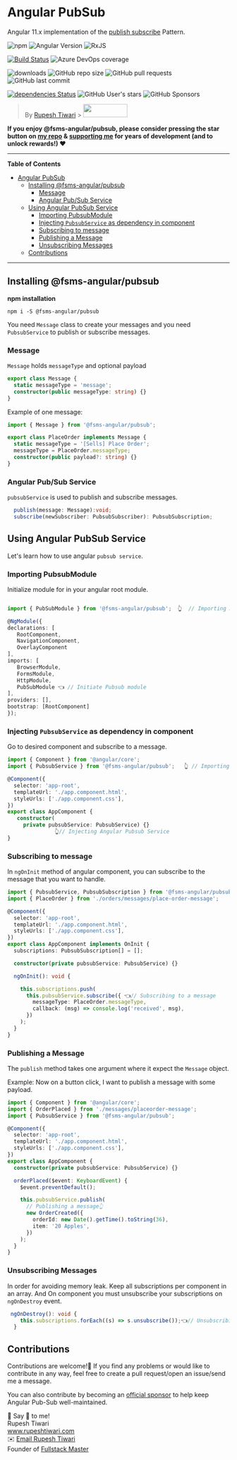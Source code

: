 # Angular PubSub

Angular 11.x implementation of the [publish subscribe](https://en.wikipedia.org/wiki/Publish%E2%80%93subscribe_pattern) Pattern.

<!-- Angular Badges-->

![npm](https://img.shields.io/npm/v/@fsms-angular/pubsub?color=dark&label=npm%20package) ![Angular Version](https://img.shields.io/github/package-json/dependency-version/fsms-angular/inventions/@angular/core) ![RxJS](https://img.shields.io/github/package-json/dependency-version/fsms-angular/inventions/rxjs)

<!-- Angular Badges-->

<!-- Azure Badges-->

[![Build Status](https://dev.azure.com/fullstackmaster-org/FSMS-OPENSOURCE/_apis/build/status/fsms-angular.inventions?branchName=main)](https://dev.azure.com/fullstackmaster-org/FSMS-OPENSOURCE/_build/latest?definitionId=5&branchName=main) ![Azure DevOps coverage](https://img.shields.io/azure-devops/coverage/fullstackmaster-org/fsms-opensource/5)

<!-- Azure Badges-->

<!-- Statistics Badges-->

![downloads](https://img.shields.io/npm/dw/@fsms-angular/pubsub?style=flat) ![GitHub repo size](https://img.shields.io/github/repo-size/fsms-angular/inventions) ![GitHub pull requests](https://img.shields.io/github/issues-pr/fsms-angular/inventions) ![GitHub last commit](https://img.shields.io/github/last-commit/fsms-angular/inventions)

<!-- Statistics Badges-->

<!-- Dependency and Socials Badges-->

[![dependencies Status](https://status.david-dm.org/gh/fsms-angular/inventions.svg)](https://david-dm.org/fsms-angular/inventions) ![GitHub User's stars](https://img.shields.io/github/stars/fsms-angular?style=social) ![GitHub Sponsors](https://img.shields.io/github/sponsors/fsms-angular?style=social)

<!-- Dependency and Socials Badges-->

> By [Rupesh Tiwari](https://rupeshtiwari.com) > <img src="https://i.imgur.com/9OCLciM.png" width="100" height="30">

**If you enjoy @fsms-angular/pubsub, please consider pressing the star button on [my repo](https://github.com/fsms-angular/inventions) & [supporting me](https://github.com/sponsors/rupeshtiwari) for years of development (and to unlock rewards!) ❤**

---

**Table of Contents**

- [Angular PubSub](#angular-pubsub)
  - [Installing @fsms-angular/pubsub](#installing-fsms-angularpubsub)
    - [Message](#message)
    - [Angular Pub/Sub Service](#angular-pubsub-service)
  - [Using Angular PubSub Service](#using-angular-pubsub-service)
    - [Importing PubsubModule](#importing-pubsubmodule)
    - [Injecting `PubsubService` as dependency in component](#injecting-pubsubservice-as-dependency-in-component)
    - [Subscribing to message](#subscribing-to-message)
    - [Publishing a Message](#publishing-a-message)
    - [Unsubscribing Messages](#unsubscribing-messages)
  - [Contributions](#contributions)

---

## Installing @fsms-angular/pubsub

**npm installation**

```shell
npm i -S @fsms-angular/pubsub
```

You need `Message` class to create your messages and you need `PubsubService` to publish or subscribe messages.

### Message

`Message` holds `messageType` and optional payload

```ts
export class Message {
  static messageType = 'message';
  constructor(public messageType: string) {}
}
```

Example of one message:

```ts
import { Message } from '@fsms-angular/pubsub';

export class PlaceOrder implements Message {
  static messageType = '[Sells] Place Order';
  messageType = PlaceOrder.messageType;
  constructor(public payload?: string) {}
}
```

### Angular Pub/Sub Service

`pubsubService` is used to publish and subscribe messages.

```ts
  publish(message: Message):void;
  subscribe(newSubscriber: PubsubSubscriber): PubsubSubscription;
```

## Using Angular PubSub Service

Let's learn how to use angular `pubsub service`.

### Importing PubsubModule

Initialize module for in your angular root module.

```ts

import { PubSubModule } from '@fsms-angular/pubsub';  👆  // Importing Angular Pubsub module

@NgModule({
declarations: [
   RootComponent,
   NavigationComponent,
   OverlayComponent
],
imports: [
   BrowserModule,
   FormsModule,
   HttpModule,
   PubSubModule 👈 // Initiate Pubsub module
],
providers: [],
bootstrap: [RootComponent]
});

```

### Injecting `PubsubService` as dependency in component

Go to desired component and subscribe to a message.

```ts
import { Component } from '@angular/core';
import { PubsubService } from '@fsms-angular/pubsub';   👆 // Importing Angular Pubsub module

@Component({
  selector: 'app-root',
  templateUrl: './app.component.html',
  styleUrls: ['./app.component.css'],
})
export class AppComponent {
   constructor(
     private pubsubService: PubsubService) {}
               👆// Injecting Angular Pubsub Service
}
```

### Subscribing to message

In `ngOnInit` method of angular component, you can subscribe to the message that you want to handle.

```ts
import { PubsubService, PubsubSubscription } from '@fsms-angular/pubsub';
import { PlaceOrder } from './orders/messages/place-order-message';

@Component({
  selector: 'app-root',
  templateUrl: './app.component.html',
  styleUrls: ['./app.component.css'],
})
export class AppComponent implements OnInit {
  subscriptions: PubsubSubscription[] = [];

  constructor(private pubsubService: PubsubService) {}

  ngOnInit(): void {

    this.subscriptions.push(
      this.pubsubService.subscribe({ 👈// Subscribing to a message
        messageType: PlaceOrder.messageType,
        callback: (msg) => console.log('received', msg),
      })
    );
  }
}
```

### Publishing a Message

The `publish` method takes one argument where it expect the `Message` object.

Example: Now on a button click, I want to publish a message with some payload.

```ts
import { Component } from '@angular/core';
import { OrderPlaced } from './messages/placeorder-message';
import { PubsubService } from '@fsms-angular/pubsub';

@Component({
  selector: 'app-root',
  templateUrl: './app.component.html',
  styleUrls: ['./app.component.css'],
})
export class AppComponent {
  constructor(private pubsubService: PubsubService) {}

  orderPlaced($event: KeyboardEvent) {
    $event.preventDefault();

    this.pubsubService.publish(
      // Publishing a message👆
      new OrderCreated({
        orderId: new Date().getTime().toString(36),
        item: '20 Apples',
      })
    );
  }
}
```

### Unsubscribing Messages

In order for avoiding memory leak. Keep all subscriptions per component in an array. And On component you must unsubscribe your subscriptions on `ngOnDestroy` event.

```ts
 ngOnDestroy(): void {
    this.subscriptions.forEach((s) => s.unsubscribe());👈// Unsubscribing a message
  }
```

## Contributions

Contributions are welcome!🙂 If you find any problems or would like to contribute in any way, feel free to create a pull request/open an issue/send me a message.

You can also contribute by becoming an [official sponsor](https://github.com/sponsors/rupeshtiwari) to help keep Angular Pub-Sub well-maintained.

💖 Say 👋 to me!<br>
Rupesh Tiwari<br>
<a href="https://www.rupeshtiwari.com"> www.rupeshtiwari.com</a><br>
✉️ <a href="mailto:fullstackmaster1@gmail.com?subject=Hi"> Email Rupesh Tiwari</a><br>
Founder of <a href="https://www.fullstackmaster.net"> Fullstack Master</a>
